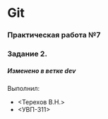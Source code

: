 # Git
### Практическая работа №7
### Задание 2.
##### Изменено в ветке dev
Выполнил:
* <Терехов В.Н.>
* <УВП-311>